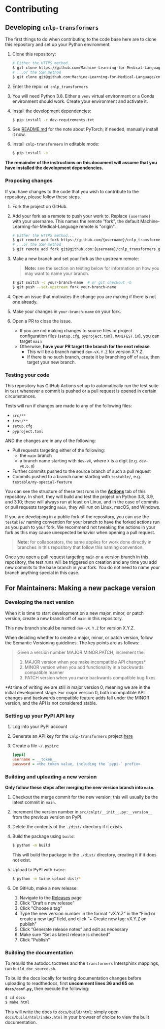 # Contributing

## Developing `cnlp-transformers`

The first things to do when contributing to the code base here are to
clone this repository and set up your Python environment.

1. Clone this repository:
   ```sh
   # Either the HTTPS method...
   $ git clone https://github.com/Machine-Learning-for-Medical-Language/cnlp_transformers.git
   # ...or the SSH method
   $ git clone git@github.com:Machine-Learning-for-Medical-Language/cnlp_transformers.git
   ```

2. Enter the repo: `cd cnlp_transformers`

3. You will need Python 3.8. Either a `venv` virtual environment or a
   Conda environment should work. Create your environment and activate 
   it.

4. Install the development dependencies: 
   ```sh
   $ pip install -r dev-requirements.txt
   ```
   
5. See [README.md](README.md) for the note about PyTorch; 
   if needed, manually install it now.

6. Install `cnlp-transformers` in editable mode: 
   ```sh
   $ pip install -e .
   ```

**The remainder of the instructions on this document will assume that
you have installed the development dependencies.**

### Proposing changes

If you have changes to the code that you wish to contribute to the
repository, please follow these steps.

1. Fork the project on GitHub.

2. Add your fork as a remote to push your work to. Replace
   `{username}` with your username. This names the remote "fork", the
   default Machine-Learning-for-Medical-Language remote is "origin".
   ```sh
   # Either the HTTPS method...
   $ git remote add fork https://github.com/{username}/cnlp_transformers.git
   # ...or the SSH method
   $ git remote add fork git@github.com:{username}/cnlp_transformers.git
   ```

3. Make a new branch and set your fork as the upstream remote:
   > **Note:** see the section on testing below for information 
   > on how you may want to name your branch.
   ```sh
   $ git switch -c your-branch-name  # or git checkout -b
   $ git push --set-upstream fork your-branch-name
   ```

4. Open an issue that motivates the change you are making if there is
   not one already.

5. Make your changes in `your-branch-name` on your fork.

6. Open a PR to close the issue.
   * If you are not making changes to source files or project configuration
     files (`setup.cfg`, `pyproject.toml`, `MANIFEST.in`), you can target `main`
   * Otherwise, **have your PR target the branch for the next release**. 
     * This will be a branch named `dev-vX.Y.Z` for version X.Y.Z.
     * If there is no such branch, create it by branching off of `main`, then
       target your new branch.

### Testing your code

This repository has GitHub Actions set up to automatically run the test 
suite in `test` whenever a commit is pushed or a pull request is opened 
in certain circumstances.

Tests will run if changes are made to any of the following files:
* `src/**`
* `test/**`
* `setup.cfg`
* `pyproject.toml`

AND the changes are in any of the following:

* Pull requests targeting either of the following:
  * the `main` branch
  * a branch name starting with `dev-vX`, where `X` is a digit (e.g. `dev-v0.6.0`)
* Further commits pushed to the source branch of such a pull request
* Commits pushed to a branch name starting with `testable/`, e.g. `testable/my-special-feature`

You can see the structure of these test runs in the 
[**Actions**](https://github.com/Machine-Learning-for-Medical-Language/cnlp_transformers/actions) 
tab of this repository. In short, they will build and test the project
on Python 3.8, 3.9, and 3.10; these will always run at least on 
Linux, and in the case of commits or pull requests targeting `main`,
they will run on Linux, macOS, and Windows.

If you are developing in a public fork of the repository, you can use 
the `testable/` naming convention for your branch to have the forked 
actions run as you push to your fork. We recommend not tweaking the 
actions in your fork as this may cause unexpected behavior when opening
a pull request.

> **Note:** for collaborators, the same applies for work done directly 
> in branches in this repository that follow this naming convention.

Once you open a pull request targeting `main` or a version branch in
this repository, the test runs will be triggered on creation and any 
time you add new commits to the base branch in your fork. You do not
need to name your branch anything special in this case.

## For Maintainers: Making a new package version

### Developing the next version

When it is time to start development on a new major, minor, or patch
version, create a new branch off of `main` in this repository.

This new branch should be named `dev-vX.Y.Z` for version X.Y.Z.

When deciding whether to create a major, minor, or patch version, follow
the Semantic Versioning guidelines. The key points are as follows:

> Given a version number MAJOR.MINOR.PATCH, increment the:
> 
> 1. MAJOR version when you make incompatible API changes*
> 2. MINOR version when you add functionality in a backwards compatible manner
> 3. PATCH version when you make backwards compatible bug fixes

*At time of writing we are still in major version 0, meaning we are
in the initial development stage. For major version 0, both incompatible
API changes and backwards compatible feature adds fall under the MINOR 
version, and the API is not considered stable.

### Setting up your PyPI API key

1. Log into your PyPI account

2. Generate an API key for the `cnlp-transformers` project
   [here](https://pypi.org/manage/account/#api-tokens)

3. Create a file `~/.pypirc`:
   ```cfg
   [pypi]
   username = __token__
   password = <the token value, including the `pypi-` prefix>
   ```

### Building and uploading a new version

**Only follow these steps after merging the new version branch into 
`main`.**

1. Checkout the merge commit for the new version; this will usually
   be the latest commit in `main`.

2. Increment the version number in `src/cnlpt/__init__.py:__version__` from the 
   previous version on PyPI.

3. Delete the contents of the `./dist/` directory if it exists.

4. Build the package using `build`:
   ```sh
   $ python -m build
   ```
   
   This will build the package in the `./dist/` directory, creating it if
   it does not exist.

5. Upload to PyPI with `twine`:
   ```sh
   $ python -m twine upload dist/*
   ```

6. On GitHub, make a new release:
   1. Navigate to the [Releases](https://github.com/Machine-Learning-for-Medical-Language/cnlp_transformers/releases) page
   2. Click "Draft a new release"
   3. Click "Choose a tag"
   4. Type the new version number in the format “vX.Y.Z” in the “Find or
      create a new tag” field, and click “+ Create new tag: vX.Y.Z on publish”
   5. Click “Generate release notes” and edit as necessary
   6. Make sure “Set as latest release is checked”
   7. Click "Publish"

### Building the documentation

To rebuild the autodoc toctrees and the `transformers` Intersphinx 
mappings, run `build_doc_source.sh`.

To build the docs locally for testing documentation changes before 
uploading to readthedocs, first **uncomment lines 36 and 65 on 
`docs/conf.py`,** then execute the following:

```sh
$ cd docs
$ make html
```

This will write the docs to `docs/build/html`; simply open 
`docs/build/html/index.html` in your browser of choice to view the 
built documentation.
